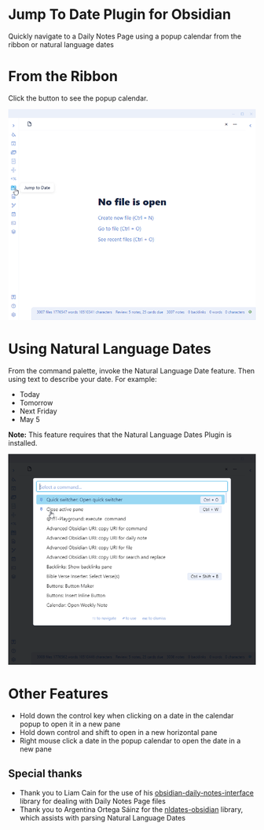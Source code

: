 # Jump To Date Plugin for Obsidian
Quickly navigate to a Daily Notes Page using a popup calendar from  the ribbon or natural language dates

# From the Ribbon
Click the button to see the popup calendar.

![Feature Preview](FeaturePreview-ribbon.gif)

# Using Natural Language Dates
From the command palette, invoke the Natural Language Date feature. Then using text to describe your date. For example:
- Today
- Tomorrow
- Next Friday
- May 5

**Note:** This feature requires that the Natural Language Dates Plugin is installed. 

![Feature Preview](FeaturePreview-cp.gif)

# Other Features
- Hold down the control key when clicking on a date in the calendar popup to open it in a new pane
- Hold down control and shift to open in a new horizontal pane
- Right mouse click a date in the popup calendar to open the date in a new pane

## Special thanks
- Thank you to Liam Cain for the use of his [obsidian-daily-notes-interface](https://github.com/liamcain/obsidian-daily-notes-interface) library for dealing with Daily Notes Page files
- Thank you to Argentina Ortega Sáinz for the [nldates-obsidian](https://github.com/argenos/nldates-obsidian) library, which assists with parsing Natural Language Dates


